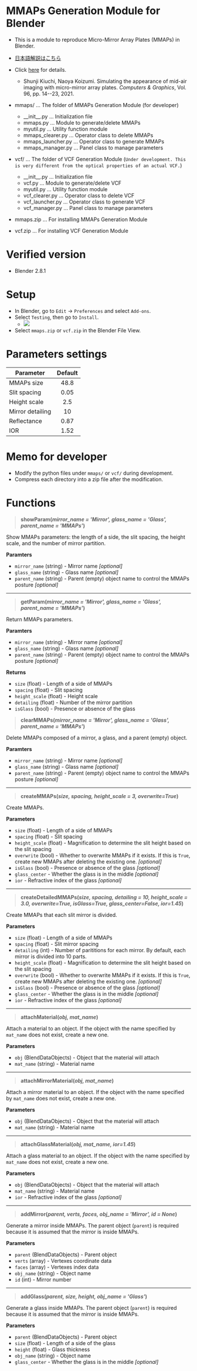 # MMAPs Generation Module for Blender
- This is a module to reproduce Micro-Mirror Array Plates (MMAPs) in Blender.
- [日本語解説はこちら](https://github.com/uec-media-design-lab/MMAPs_Module/blob/master/READMEJP.md)

- Click [here](https://doi.org/10.1016/j.cag.2021.02.007)  for details.
  -  Shunji Kiuchi, Naoya Koizumi. Simulating the appearance of mid-air imaging with micro-mirror array plates. *Computers & Graphics*, Vol. 96, pp. 14--23, 2021.

- mmaps/ ... The folder of MMAPs Generation Module (for developer)
  - \_\_init\_\_.py       ... Initialization file
  - mmaps.py          ... Module to generate/delete MMAPs
  - myutil.py         ... Utility function module
  - mmaps_clearer.py  ... Operator class to delete MMAPs
  - mmaps_launcher.py ... Operator class to generate MMAPs
  - mmaps_manager.py  ... Panel class to manage parameters
- vcf/ ... The folder of VCF Generation Module (`Under development. This is very different from the optical properties of an actual VCF.`)
  - \_\_init\_\_.py       ... Initialization file
  - vcf.py            ... Module to generate/delete VCF
  - myutil.py         ... Utility function module
  - vcf_clearer.py    ... Operator class to delete VCF
  - vcf_launcher.py   ... Operator class to generate VCF
  - vcf_manager.py    ... Panel class to manage parameters
- mmaps.zip           ... For installing MMAPs Generation Module
- vcf.zip             ... For installing VCF Generation Module

# Verified version
- Blender 2.8.1


# Setup

- In Blender, go to `Edit` -> `Preferences` and select `Add-ons`.
- Select `Testing`, then go to `Install`.
  - ![](img/addon.png)
- Select `mmaps.zip` or `vcf.zip` in the Blender File View.

# Parameters settings
| Parameter        | Default |
| ---              | :-:     |
| MMAPs size       | 48.8    |
| Slit spacing     | 0.05    |
| Height scale     | 2.5     |
| Mirror detailing | 10      |
| Reflectance      | 0.87    |
| IOR              | 1.52    |

# Memo for developer
- Modify the python files under `mmaps/` or `vcf/` during development.
- Compress each directory into a zip file after the modification.

# Functions

> **showParam(_mirror_name = 'Mirror', glass_name = 'Glass', parent_name = 'MMAPs'_)**

Show MMAPs parameters: the length of a side, the slit spacing, the height scale, and the number of mirror partition.

**Paramters**
- `mirror_name` (string) - Mirror name _[optional]_ 
- `glass_name` (string) - Glass name _[optional]_ 
- `parent_name` (string) - Parent (empty) object name to control the MMAPs posture _[optional]_ 

---
> **getParam(_mirror_name = 'Mirror', glass_name = 'Glass', parent_name = 'MMAPs'_)**

Return MMAPs parameters.

**Paramters**
- `mirror_name` (string) - Mirror name _[optional]_ 
- `glass_name` (string) - Glass name _[optional]_ 
- `parent_name` (string) - Parent (empty) object name to control the MMAPs posture _[optional]_ 

**Returns**
- `size` (float) - Length of a side of MMAPs
- `spacing` (float) - Slit spacing
- `height_scale` (float) - Height scale
- `detailing` (float) - Number of the mirror partition
- `isGlass` (bool) - Presence or absence of the glass

> **clearMMAPs(_mirror_name = 'Mirror', glass_name = 'Glass', parent_name = 'MMAPs'_)**

Delete MMAPs composed of a mirror, a glass, and a parent (empty) object.

**Paramters**
- `mirror_name` (string) - Mirror name _[optional]_ 
- `glass_name` (string) - Glass name _[optional]_ 
- `parent_name` (string) - Parent (empty) object name to control the MMAPs posture _[optional]_ 

---

> **createMMAPs(_size, spacing, height_scale = 3, overwrite=True_)**

Create MMAPs.

**Parameters**
- `size` (float) - Length of a side of MMAPs
- `spacing` (float) - Slit spacing
- `height_scale` (float) - Magnification to determine the slit height based on the slit spacing
- `overwrite` (bool) - Whether to overwrite MMAPs if it exists. If this is `True`, create new MMAPs after deleting the existing one. _[optional]_ 
- `isGlass` (bool) - Presence or absence of the glass _[optional]_ 
- `glass_center` - Whether the glass is in the middle _[optional]_ 
- `ior` - Refractive index of the glass _[optional]_ 

---

> **createDetailedMMAPs(_size, spacing, detailing = 10, height_scale = 3.0, overwrite=True, isGlass=True, glass_center=False, ior=1.45_)**

Create MMAPs that each slit mirror is divided.

**Parameters**
- `size` (float) - Length of a side of MMAPs
- `spacing` (float) - Slit mirror spacing
- `detailing` (int) - Number of parititions for each mirror. By default, each mirror is divided into 10 parts.
- `height_scale` (float) - Magnification to determine the slit height based on the slit spacing
- `overwrite` (bool) - Whether to overwrite MMAPs if it exists. If this is `True`, create new MMAPs after deleting the existing one. _[optional]_ 
- `isGlass` (bool) - Presence or absence of the glass _[optional]_ 
- `glass_center` - Whether the glass is in the middle _[optional]_ 
- `ior` - Refractive index of the glass _[optional]_ 

---

> **attachMaterial(_obj, mat_name_)**

Attach a material to an object. If the object with the name specified by `mat_name` does not exist, create a new one.

**Parameters**
- `obj` (BlendDataObjects) - Object that the material will attach
- `mat_name` (string) - Material name

---

> **attachMirrorMaterial(_obj, mat_name_)**

Attach a mirror material to an object. If the object with the name specified by `mat_name` does not exist, create a new one.

**Parameters**
- `obj` (BlendDataObjects) - Object that the material will attach
- `mat_name` (string) - Material name

---

> **attachGlassMaterial(_obj, mat_name, ior=1.45_)**

Attach a glass material to an object. If the object with the name specified by `mat_name` does not exist, create a new one.

**Parameters**
- `obj` (BlendDataObjects) - Object that the material will attach
- `mat_name` (string) - Material name
- `ior` - Refractive index of the glass _[optional]_ 

---

> **addMirror(_parent, verts, faces, obj_name = 'Mirror', id = None_)**

Generate a mirror inside MMAPs. The parent object (`parent`) is required because it is assumed that the mirror is inside MMAPs.

**Parameters**
- `parent` (BlendDataObjects) - Parent object
- `verts` (array) - Vertexes coordinate data
- `faces` (array) - Vertexes index data
- `obj_name` (string) - Object name
- `id` (int) - Mirror number

---

> **addGlass(_parent, size, height, obj_name = 'Glass'_)**

Generate a glass inside MMAPs. The parent object (`parent`) is required because it is assumed that the mirror is inside MMAPs.

**Parameters**
- `parent` (BlendDataObjects) - Parent object
- `size` (float) - Length of a side of the glass
- `height` (float) - Glass thickness
- `obj_name` (string) - Object name
- `glass_center` - Whether the glass is in the middle _[optional]_ 


